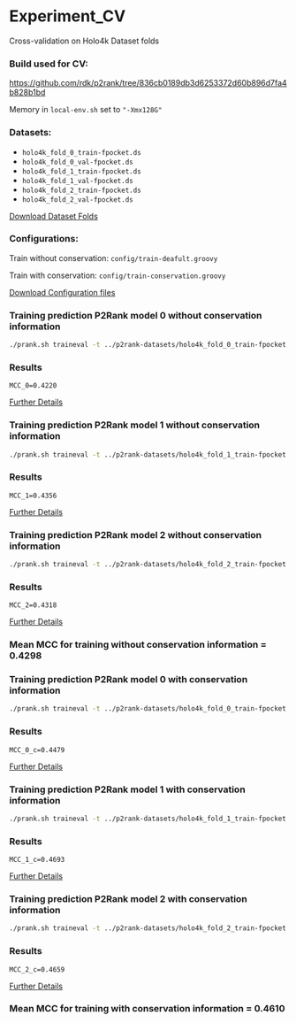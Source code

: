 # Experiment_CV
Cross-validation on Holo4k Dataset folds

### Build used for CV:

https://github.com/rdk/p2rank/tree/836cb0189db3d6253372d60b896d7fa4b828b1bd

Memory in `local-env.sh` set to `"-Xmx128G"`

### Datasets:

* `holo4k_fold_0_train-fpocket.ds`
* `holo4k_fold_0_val-fpocket.ds`
* `holo4k_fold_1_train-fpocket.ds`
* `holo4k_fold_1_val-fpocket.ds`
* `holo4k_fold_2_train-fpocket.ds`
* `holo4k_fold_2_val-fpocket.ds`

[Download Dataset Folds](https://github.com/AndreaSoltes/Experiment_CV/files/8878015/holo4k_cv_folds.zip)

### Configurations:

Train without conservation: `config/train-deafult.groovy`

Train with conservation: `config/train-conservation.groovy`

[Download Configuration files](https://github.com/AndreaSoltes/Experiment_CV/files/8879723/configurations.zip)

### Training prediction P2Rank model 0 without conservation information

~~~bash
./prank.sh traineval -t ../p2rank-datasets/holo4k_fold_0_train-fpocket.ds -e ../p2rank-datasets/holo4k_fold_0_val-fpocket.ds -config config/train-default.groovy -rf_depth 12 -visualizations 0 -rf_threads 10 -rf_trees 100 -delete_models 0 -loop 1 -seed 42
~~~

### Results

`MCC_0=0.4220`

[Further Details](https://github.com/AndreaSoltes/Experiment_CV/files/8879666/results_with_conservation_fold0.zip)

### Training prediction P2Rank model 1 without conservation information

~~~bash
./prank.sh traineval -t ../p2rank-datasets/holo4k_fold_1_train-fpocket.ds -e ../p2rank-datasets/holo4k_fold_1_val-fpocket.ds -config config/train-default.groovy -rf_depth 12 -visualizations 0 -rf_threads 10 -rf_trees 100 -delete_models 0 -loop 1 -seed 42
~~~

### Results

`MCC_1=0.4356`

[Further Details](https://github.com/AndreaSoltes/Experiment_CV/files/8879664/results_without_conservation_fold1.zip)

### Training prediction P2Rank model 2 without conservation information

~~~bash
./prank.sh traineval -t ../p2rank-datasets/holo4k_fold_2_train-fpocket.ds -e ../p2rank-datasets/holo4k_fold_2_val-fpocket.ds -config config/train-default.groovy -rf_depth 12 -visualizations 0 -rf_threads 10 -rf_trees 100 -delete_models 0 -loop 1 -seed 42
~~~

### Results

`MCC_2=0.4318`

[Further Details](https://github.com/AndreaSoltes/Experiment_CV/files/8879665/results_without_conservation_fold2.zip)

### Mean MCC for training without conservation information = 0.4298

### Training prediction P2Rank model 0 with conservation information

~~~bash
./prank.sh traineval -t ../p2rank-datasets/holo4k_fold_0_train-fpocket.ds -e ../p2rank-datasets/holo4k_fold_0_val-fpocket.ds -config config/train-conservation.groovy -rf_depth 12 -visualizations 0 -rf_threads 10 -rf_trees 100 -delete_models 0 -loop 1 -seed 42 -label conservation -conservation_dirs holo4k/conservation/e5i1/scores/
~~~

### Results

`MCC_0_c=0.4479`

[Further Details](https://github.com/AndreaSoltes/Experiment_CV/files/8879669/results_without_conservation_fold0.zip)

### Training prediction P2Rank model 1 with conservation information

~~~bash
./prank.sh traineval -t ../p2rank-datasets/holo4k_fold_1_train-fpocket.ds -e ../p2rank-datasets/holo4k_fold_1_val-fpocket.ds -config config/train-conservation.groovy -rf_depth 12 -visualizations 0 -rf_threads 10 -rf_trees 100 -delete_models 0 -loop 1 -seed 42 -label conservation -conservation_dirs holo4k/conservation/e5i1/scores/
~~~

### Results

`MCC_1_c=0.4693`

[Further Details](https://github.com/AndreaSoltes/Experiment_CV/files/8879667/results_with_conservation_fold1.zip)

### Training prediction P2Rank model 2 with conservation information

~~~bash
./prank.sh traineval -t ../p2rank-datasets/holo4k_fold_2_train-fpocket.ds -e ../p2rank-datasets/holo4k_fold_2_val-fpocket.ds -config config/train-conservation.groovy -rf_depth 12 -visualizations 0 -rf_threads 10 -rf_trees 100 -delete_models 0 -loop 1 -seed 42 -label conservation -conservation_dirs holo4k/conservation/e5i1/scores/
~~~

### Results

`MCC_2_c=0.4659`

[Further Details](https://github.com/AndreaSoltes/Experiment_CV/files/8879668/results_with_conservation_fold2.zip)

### Mean MCC for training with conservation information = 0.4610
